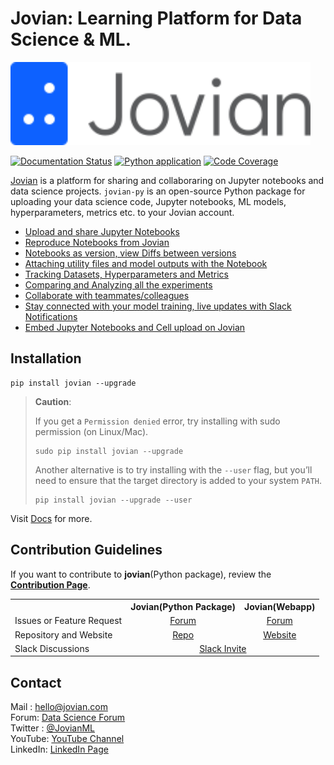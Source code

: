 # Jovian: Learning Platform for Data Science & ML.

<img src="/docs/jovian_horizontal_logo.svg" width="480">

[![Documentation Status](https://readthedocs.org/projects/jovian-py/badge/?version=latest)](https://jovian.com/docs/)
[![Python application](https://github.com/JovianML/jovian-py/workflows/Python%20application/badge.svg)](https://github.com/JovianML/jovian-py/actions?query=branch%3Amaster)
[![Code Coverage](https://codecov.io/gh/JovianML/jovian-py/branch/master/graph/badge.svg)](https://codecov.io/gh/JovianML/jovian-py)

[Jovian](https://www.jovian.com?utm_source) is a platform for sharing and collaboraring on Jupyter notebooks and data science projects. `jovian-py` is an open-source Python package for uploading your data science code, Jupyter notebooks, ML models, hyperparameters, metrics etc. to your Jovian account.

- [Upload and share Jupyter Notebooks](https://jovian.com/docs/user-guide/upload.html)
- [Reproduce Notebooks from Jovian](https://jovian.com/docs/user-guide/reproduce.html)
- [Notebooks as version, view Diffs between versions](https://jovian.com/docs/user-guide/version.html)
- [Attaching utility files and model outputs with the Notebook](https://jovian.com/docs/user-guide/attach.html)
- [Tracking Datasets, Hyperparameters and Metrics](https://jovian.com/docs/user-guide/track.html)
- [Comparing and Analyzing all the experiments](https://jovian.com/docs/user-guide/compare.html)
- [Collaborate with teammates/colleagues](https://jovian.com/docs/user-guide/collaborate.html)
- [Stay connected with your model training, live updates with Slack Notifications](https://jovian.com/docs/user-guide/integrations.html)
- [Embed Jupyter Notebooks and Cell upload on Jovian](https://jovian.com/docs/user-guide/embed.html)

## Installation

```
pip install jovian --upgrade
```

> **Caution**:
>
> If you get a `Permission denied` error, try installing with sudo permission (on Linux/Mac).
>
> ```
> sudo pip install jovian --upgrade
> ```
>
> Another alternative is to try installing with the `--user` flag, but you’ll need to ensure that the target directory is added to your system `PATH`.
>
> ```
> pip install jovian --upgrade --user
> ```

Visit [Docs](https://jovian.com/docs/) for more.

## Contribution Guidelines

If you want to contribute to **jovian**(Python package), review the [**Contribution Page**](https://github.com/JovianML/jovian-py/blob/master/CONTRIBUTING.md).

<table>
    <tr>
        <th> </th>
        <th>Jovian(Python Package)</th>
        <th>Jovian(Webapp)</th>
    </tr>
    <tr>
        <td>Issues or Feature Request</td>
        <td align="center"> <a href="https://github.com/JovianML/jovian-py/issues" target="_blank">Forum</a> </td>
        <td align="center"> <a href="https://jovian.com/forum/c/help/22" target="_blank">Forum</a> </td>
    </tr>
    <tr>
        <td>Repository and Website</td>
        <td align="center"> <a href="https://github.com/JovianML" target="_blank">Repo</a> </td>
        <td align="center"> <a href="https://www.jovian.com/?utm_source=github" target="_blank">Website</a> </td>
    </tr>
    <tr>
        <td>Slack Discussions</td>
        <td align="center" colspan=2> <a href="https://bit.ly/jovian-users" rel="noopener noreferrer" target="_blank">Slack Invite</a> </td>
    </tr>
</table>

## Contact

Mail : hello@jovian.com
<br/>
Forum: [Data Science Forum](https://jovian.com/forum/)
<br/>
Twitter : [@JovianML](https://twitter.com/JovianML)
<br/>
YouTube: [YouTube Channel](https://www.youtube.com/jovianml)
<br/>
LinkedIn: [LinkedIn Page](https://www.linkedin.com/company/jovianml/)
